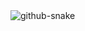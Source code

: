 <picture>
  <source media="(prefers-color-scheme: dark)" srcset="https://raw.githubusercontent.com/sherifattia/snk/a2a7ad2201fea657a939cac64561b0fa2c24f04a/only-svg/github-contribution-grid-snake-dark.svg" />
  <source media="(prefers-color-scheme: light)" srcset="https://raw.githubusercontent.com/sherifattia/snk/a2a7ad2201fea657a939cac64561b0fa2c24f04a/only-svg/github-contribution-grid-snake.svg" />
  <img alt="github-snake" src="github-snake.svg" />
</picture>

